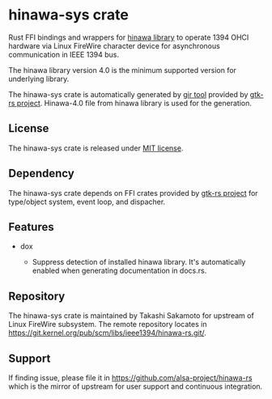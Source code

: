 # hinawa-sys crate

Rust FFI bindings and wrappers for
[hinawa library](https://git.kernel.org/pub/scm/libs/ieee1394/libhinawa.git/) to operate 1394 OHCI
hardware via Linux FireWire character device for asynchronous communication in IEEE 1394 bus.

The hinawa library version 4.0 is the minimum supported version for underlying library.

The hinawa-sys crate is automatically generated by [gir tool](https://gtk-rs.org/gir/book/) provided
by [gtk-rs project](https://gtk-rs.org/). Hinawa-4.0 file from hinawa library is used for the
generation.

## License

The hinawa-sys crate is released under [MIT license](https://spdx.org/licenses/MIT.html).

## Dependency

The hinawa-sys crate depends on FFI crates provided by [gtk-rs project](https://gtk-rs.org/) for
type/object system, event loop, and dispacher.

## Features

* dox

   * Suppress detection of installed hinawa library. It's automatically enabled when generating
     documentation in docs.rs.

## Repository

The hinawa-sys crate is maintained by Takashi Sakamoto for upstream of Linux FireWire subsystem.
The remote repository locates in <https://git.kernel.org/pub/scm/libs/ieee1394/hinawa-rs.git/>.

## Support

If finding issue, please file it in <https://github.com/alsa-project/hinawa-rs> which is the mirror
of upstream for user support and continuous integration.
